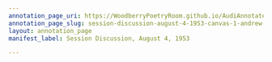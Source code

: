 ```yaml
---
annotation_page_uri: https://WoodberryPoetryRoom.github.io/AudiAnnotate-Workshop/annotations/session-discussion-august-4-1953-canvas-1-andrew-lytle.json
annotation_page_slug: session-discussion-august-4-1953-canvas-1-andrew-lytle
layout: annotation_page
manifest_label: Session Discussion, August 4, 1953

---
```

